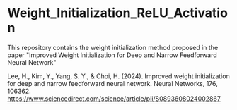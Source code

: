 # Weight_Initialization_ReLU_Activation
This repository contains the weight initialization method proposed in the paper "Improved Weight Initialization for Deep and Narrow Feedforward Neural Network"

Lee, H., Kim, Y., Yang, S. Y., & Choi, H. (2024). Improved weight initialization for deep and narrow feedforward neural network. Neural Networks, 176, 106362. 
https://www.sciencedirect.com/science/article/pii/S0893608024002867

